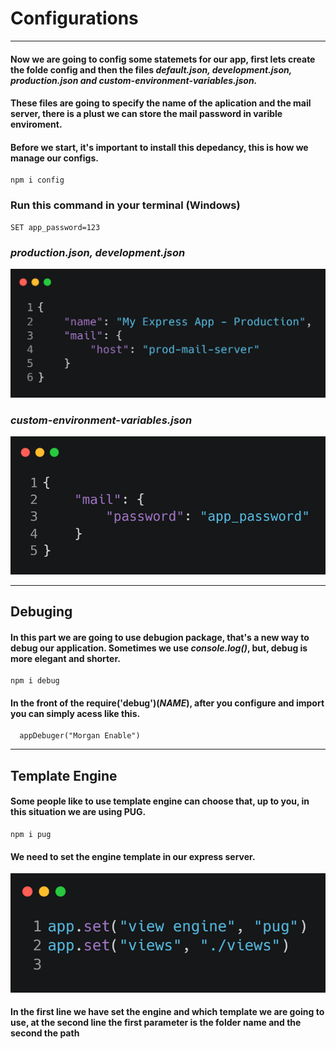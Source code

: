 # Configurations

-----

#### Now we are going to config some statemets for our app, first lets create the folde config and then the files *default.json, development.json, production.json and custom-environment-variables.json.*

#### These files are going to specify the name of the aplication and the mail server, there is a plust we can store the mail password in varible enviroment.

#### Before we start, it's important to install this depedancy, this is how we manage our configs.

```
npm i config
```

### Run this command in your terminal (Windows)

```
SET app_password=123
```

### *production.json, development.json*

![](production-ec2b23ff1d.png)


### *custom-environment-variables.json*

![](custom-environment-variables-15e2e2de42.png)

-----

## Debuging

#### In this part we are going to use debugion package, that's a new way to debug our application. Sometimes we use *console.log()*, but, debug is more elegant and shorter.

```
npm i debug
```

#### In the front of the require('debug')(*NAME*), after you configure and import you can simply acess like this.

```
  appDebuger("Morgan Enable")
```

-----

## Template Engine

#### Some people like to use template engine can choose that, up to you, in this situation we are using PUG.

```
npm i pug
```

#### We need to set the engine template in our express server.

![](index-e6ac3dc4e4.png)

#### In the first line we have set the engine and which template we are going to use, at the second line the first parameter is the folder name and the second the path